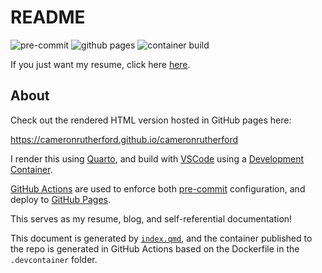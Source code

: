 # README

![pre-commit](https://github.com/cameronrutherford/cameronrutherford/actions/workflows/pre-commit.yml/badge.svg)
![github
pages](https://github.com/cameronrutherford/cameronrutherford/actions/workflows/publish.yml/badge.svg)
![container
build](https://github.com/cameronrutherford/cameronrutherford/actions/workflows/dev-container-publish.yml/badge.svg)

If you just want my resume, click here
[here](https://cameronrutherford.github.io/cameronrutherford/quarto/resume.html).

## About

Check out the rendered HTML version hosted in GitHub pages here:

<https://cameronrutherford.github.io/cameronrutherford>

I render this using [Quarto](https://quarto.org/), and build with
[VSCode](https://vscode.dev/) using a [Development
Container](https://containers.dev/).

[GitHub Actions](https://github.com/features/actions) are used to
enforce both [pre-commit](https://pre-commit.com/) configuration, and
deploy to [GitHub Pages](https://pages.github.com/).

This serves as my resume, blog, and self-referential documentation!

This document is generated by [`index.qmd`](index.qmd), and the
container published to the repo is generated in GitHub Actions based on
the Dockerfile in the `.devcontainer` folder.
